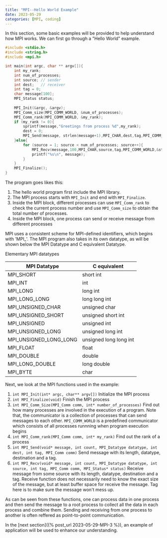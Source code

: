 ```yaml
---
title: "MPI--Hello World Example"
date: 2023-05-29
categories: [MPI, coding]
---
```


In this section, some basic examples will be provided to help understand how MPI works. We can first go through a "Hello World" example.

```c
#include <stdio.h>
#include <string.h>
#include <mpi.h>

int main(int argc, char ** argv[]){
	int my_rank;
	int num_of_processes;
	int source; // sender
	int dest;   // receiver
	int tag = 0;
	char message[100];
	MPI_Status status;
	
	MPI_Init(&argc, &argv);
	MPI_Comm_size(MPI_COMM_WORLD, &num_of_processes);
	MPI_Comm_rank(MPI_COMM_WORLD, &my_rank);
	if (my_rank != 0){
		sprintf(message,"Greetings from process %d",my_rank);
		dest = 0;
		MPI_Send(message, strlen(message+1),MPI_CHAR,dest,tag,MPI_COMM_WORLD);
	}else{
		for (source = 1; source < num_of_processes; source++){
			MPI_Recv(message,100,MPI_CHAR,source,tag,MPI_COMM_WORLD,&status);
			printf("%s\n", message);
		}
	}
	MPI_Finalize();
}
```

The program goes likes this:
1. The hello world program first include the MPI library. 
2. The MPI process starts with `MPI_Init` and end with `MPI_Finalize`. 
3. Inside the MPI block, different processes can use `MPI_Comm_rank` to check the current process number and use `MPI_Comm_size` to obtain the total number of processes. 
4. Inside the MPI block, one process can send or receive message from different processes

MPI uses a consistent scheme for MPI-defined identifiers, which begins with 'MPI_'. The MPI program also takes in its own datatype, as will be shown below the MPI Datatype and C equivalent Datatype.

Elementary MPI datatypes

| MPI Datatype      | C equivalent |
| ----------- | ----------- |
| MPI_SHORT      | short int       |
| MPI_INT   | int        |
|MPI_LONG | long int|
|MPI_LONG_LONG|long long int|
|MPI_UNSIGNED_CHAR|unsigned char|
|MPI_UNSIGNED_SHORT|unsigned short int|
|MPI_UNSIGNED|unsigned int|
|MPI_UNSIGNED_LONG|unsigned long int|
|MPI_UNSIGNED_LONG_LONG|unsigned long long int|
|MPI_FLOAT|float|
|MPI_DOUBLE|double|
|MPI_LONG_DOUBLE|long double|
|MPI_BYTE|char|

Next, we look at the MPI functions used in the example: 
1. `int MPI_Init(int* argc, char** argv[])` Initialize the MPI process
2. `int MPI_Finalize(void)` Finish the MPI process
3. `int MPI_Comm_Size(MPI_Comm comm, int* number_of_processes)` Find out how many processes are involved in the execution of a program.
Note that, the communicator is a collection of processes that can send messages to each other. `MPI_COMM_WORLD` is a predefined communicator which consists of all processes runnning when program execution begins
4. `int MPI_Comm_rank(MPI_Comm comm, int* my_rank)` Find out the rank of a process
5. `int MPI_Send(void* message, int count, MPI_Datatype datatype, int dest, int tag, MPI_Comm comm)` Send message with its length, datatype, destination and a tag.
6. `int MPI_Recv(void* message, int count, MPI_Datatype datatype, int source, int tag, MPI_Comm comm, MPI_Status* status)` Receive message from some source with its length, datatype, destination and a tag. Receive function does not necessarily need to know the exact size of the message, but at least buffer space for receive the message. Tag here is to make sure the message won't mess up.

As can be seen from these functions, one can process data in one process and then send the message to a root process to collect all the data in each process and combine them. Sending and receiving from one process to another is often reffered as point-to-point communication.

In the [next section]({% post_url 2023-05-29-MPI-3 %}), an example of application will be used to enhance our understanding.